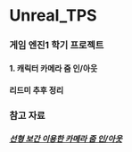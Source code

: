 # Unreal_TPS

### 게임 엔진1 학기 프로젝트

#### 1. 캐릭터 카메라 줌 인/아웃

#### 리드미 추후 정리

### 참고 자료

##### [선형 보간 이용한 카메라 줌 인/아웃](https://www.youtube.com/watch?v=DsgnAtvzZHg)
